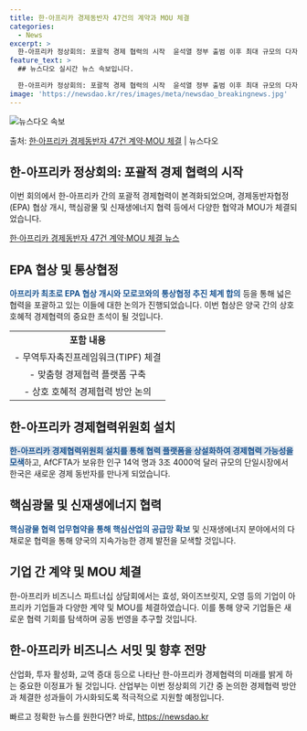 ```yaml
---
title: 한·아프리카 경제동반자 47건의 계약과 MOU 체결
categories:
  - News
excerpt: >
  한-아프리카 정상회의: 포괄적 경제 협력의 시작  윤석열 정부 출범 이후 최대 규모의 다자정상회담이자 우리나…
feature_text: >
  ## 뉴스다오 실시간 뉴스 속보입니다.

  한-아프리카 정상회의: 포괄적 경제 협력의 시작  윤석열 정부 출범 이후 최대 규모의 다자정상회담이자 우리나…
image: 'https://newsdao.kr/res/images/meta/newsdao_breakingnews.jpg'
---
```


![뉴스다오 속보](https://newsdao.kr/res/images/meta/newsdao_breakingnews.jpg)

<p>출처: <a href="https://newsdao.kr/4132" rel="dofollow">한·아프리카 경제동반자 47건 계약·MOU 체결</a> | 뉴스다오</p>

<h2 data-ke-size="size26">한-아프리카 정상회의: 포괄적 경제 협력의 시작</h2>
이번 회의에서 한-아프리카 간의 포괄적 경제협력이 본격화되었으며, 경제동반자협정(EPA) 협상 개시, 핵심광물 및 신재생에너지 협력 등에서 다양한 협약과 MOU가 체결되었습니다.

<p data-ke-size="size16"><a href="https://newsdao.kr/4132">한·아프리카 경제동반자 47건 계약·MOU 체결 뉴스</a></p>


<h2 data-ke-size="size24">EPA 협상 및 통상협정</h2>
<b><span style="color: #1a5490;">아프리카 최초로 EPA 협상 개시와 모로코와의 통상협정 추진 체계 합의</span></b> 등을 통해 넓은 협력을 포괄하고 있는 이들에 대한 논의가 진행되었습니다. 이번 협상은 양국 간의 상호 호혜적 경제협력의 중요한 초석이 될 것입니다.

<table>
	<tr>
		<td style="text-align: center; height: 17px;"><b>포함 내용</b></td>
	</tr>
	<tr>
		<td style="text-align: center; height: 17px;">- 무역투자촉진프레임워크(TIPF) 체결</td>
	</tr>
	<tr>
		<td style="text-align: center; height: 17px;">- 맞춤형 경제협력 플랫폼 구축</td>
	</tr>
	<tr>
		<td style="text-align: center; height: 17px;">- 상호 호혜적 경제협력 방안 논의</td>
	</tr>
</table>

<h2 data-ke-size="size24">한-아프리카 경제협력위원회 설치</h2>
<b><span style="background-color: #21538527; color: #1a5490;">한-아프리카 경제협력위원회 설치를 통해 협력 플랫폼을 상설화하여 경제협력 가능성을 모색</span></b>하고, AfCFTA가 보유한 인구 14억 명과 3조 4000억 달러 규모의 단일시장에서 한국은 새로운 경제 동반자를 만나게 되었습니다.

<h2 data-ke-size="size24">핵심광물 및 신재생에너지 협력</h2>
<b><span style="color: #1a5490;">핵심광물 협력 업무협약을 통해 핵심산업의 공급망 확보</span></b> 및 신재생에너지 분야에서의 다채로운 협력을 통해 양국의 지속가능한 경제 발전을 모색할 것입니다.

<h2 data-ke-size="size24">기업 간 계약 및 MOU 체결</h2>
한-아프리카 비즈니스 파트너십 상담회에서는 효성, 와이즈브릿지, 오영 등의 기업이 아프리카 기업들과 다양한 계약 및 MOU를 체결하였습니다. 이를 통해 양국 기업들은 새로운 협력 기회를 탐색하며 공동 번영을 추구할 것입니다.

<h2 data-ke-size="size24">한-아프리카 비즈니스 서밋 및 향후 전망</h2>
산업화, 투자 활성화, 교역 증대 등으로 나타난 한-아프리카 경제협력의 미래를 밝게 하는 중요한 이정표가 될 것입니다. 산업부는 이번 정상회의 기간 중 논의한 경제협력 방안과 체결한 성과들이 가시화되도록 적극적으로 지원할 예정입니다. 

빠르고 정확한 뉴스를 원한다면? 바로, <a href="https://newsdao.kr" rel="dofollow">https://newsdao.kr</a>


